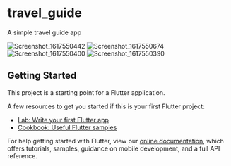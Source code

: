 # travel_guide

A simple travel guide app


![Screenshot_1617550442](https://user-images.githubusercontent.com/67954031/116114049-a5372980-a6d6-11eb-95fe-505a05d83e18.png)
![Screenshot_1617550674](https://user-images.githubusercontent.com/67954031/116114057-a6685680-a6d6-11eb-8d22-6043fc53d46f.png)
![Screenshot_1617550400](https://user-images.githubusercontent.com/67954031/116114062-a7998380-a6d6-11eb-862d-6d5c547f31c6.png)
![Screenshot_1617550390](https://user-images.githubusercontent.com/67954031/116114066-a9634700-a6d6-11eb-894d-4ce58f1dc003.png)


## Getting Started

This project is a starting point for a Flutter application.

A few resources to get you started if this is your first Flutter project:

- [Lab: Write your first Flutter app](https://flutter.dev/docs/get-started/codelab)
- [Cookbook: Useful Flutter samples](https://flutter.dev/docs/cookbook)

For help getting started with Flutter, view our
[online documentation](https://flutter.dev/docs), which offers tutorials,
samples, guidance on mobile development, and a full API reference.
